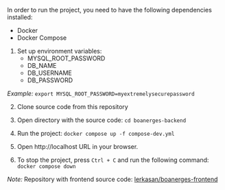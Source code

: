 In order to run the project, you need to have the following dependencies installed:
- Docker
- Docker Compose

1. Set up environment variables:
   - MYSQL_ROOT_PASSWORD
   - DB_NAME
   - DB_USERNAME
   - DB_PASSWORD
   
_Example:_
`export MYSQL_ROOT_PASSWORD=myextremelysecurepassword`


2. Clone source code from this repository


3. Open directory with the source code:
`cd boanerges-backend`


4. Run the project: `docker compose up -f compose-dev.yml`


5. Open http://localhost URL in your browser.


6. To stop the project, press `Ctrl + C` and run the following command: `docker compose down`

_Note:_ Repository with frontend source code: [lerkasan/boanerges-frontend](https://github.com/lerkasan/boanerges-frontend)